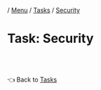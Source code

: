 / [Menu](/documentation/README.md) / [Tasks](/documentation/tasks/README.md) / [Security](security.md)

# Task: Security

<br>
<br>

👈 Back to [Tasks](/documentation/tasks/README.md)
